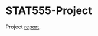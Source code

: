 # STAT555-Project

Project [report][].

[report]: https://jiuchao.github.io/STAT555-Project/index.html
